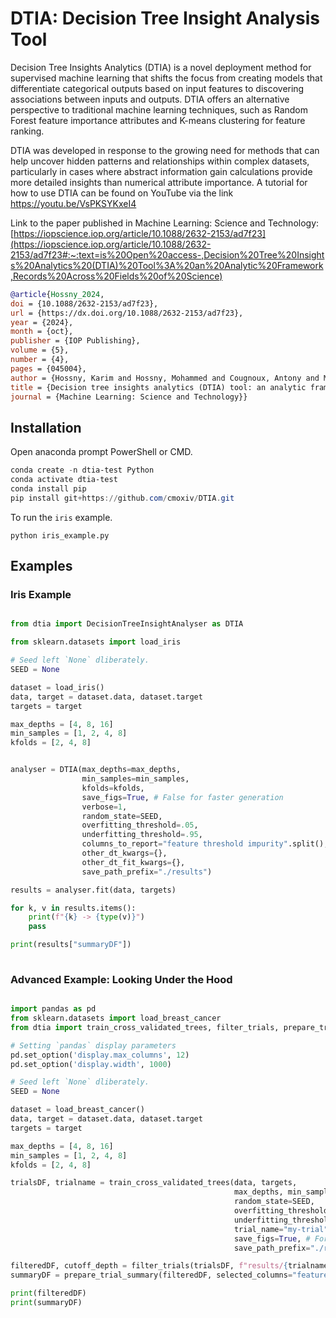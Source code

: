 # DTIA: Decision Tree Insight Analysis Tool
Decision Tree Insights Analytics (DTIA) is a novel deployment method
for supervised machine learning that shifts the focus from creating
models that differentiate categorical outputs based on input features
to discovering associations between inputs and outputs. DTIA offers an
alternative perspective to traditional machine learning techniques,
such as Random Forest feature importance attributes and K-means
clustering for feature ranking.

DTIA was developed in response to the growing need for methods that
can help uncover hidden patterns and relationships within complex
datasets, particularly in cases where abstract information gain
calculations provide more detailed insights than numerical attribute
importance.  A tutorial for how to use DTIA can be found on YouTube
via the link https://youtu.be/VsPKSYKxeI4

Link to the paper published in Machine Learning: Science and Technology:
[https://iopscience.iop.org/article/10.1088/2632-2153/ad7f23](https://iopscience.iop.org/article/10.1088/2632-2153/ad7f23#:~:text=is%20Open%20access-,Decision%20Tree%20Insights%20Analytics%20(DTIA)%20Tool%3A%20an%20Analytic%20Framework,Records%20Across%20Fields%20of%20Science)

``` bibtex
@article{Hossny_2024,
doi = {10.1088/2632-2153/ad7f23},
url = {https://dx.doi.org/10.1088/2632-2153/ad7f23},
year = {2024},
month = {oct},
publisher = {IOP Publishing},
volume = {5},
number = {4},
pages = {045004},
author = {Hossny, Karim and Hossny, Mohammed and Cougnoux, Antony and Mahmoud, Loay and Villanueva, Walter},
title = {Decision tree insights analytics (DTIA) tool: an analytic framework to identify insights from large data records across fields of science},
journal = {Machine Learning: Science and Technology}}
```

## Installation
Open anaconda prompt PowerShell or CMD. <br />

```powershell
conda create -n dtia-test Python
conda activate dtia-test
conda install pip
pip install git+https://github.com/cmoxiv/DTIA.git
```

To run the `iris` example.

```
python iris_example.py
```

## Examples

### Iris Example
``` python

from dtia import DecisionTreeInsightAnalyser as DTIA

from sklearn.datasets import load_iris

# Seed left `None` dliberately.
SEED = None

dataset = load_iris()
data, target = dataset.data, dataset.target
targets = target

max_depths = [4, 8, 16]
min_samples = [1, 2, 4, 8]
kfolds = [2, 4, 8]


analyser = DTIA(max_depths=max_depths,
                min_samples=min_samples,
                kfolds=kfolds,
                save_figs=True, # False for faster generation
                verbose=1,
                random_state=SEED,
                overfitting_threshold=.05,
                underfitting_threshold=.95,
                columns_to_report="feature threshold impurity".split(),
                other_dt_kwargs={},
                other_dt_fit_kwargs={},
                save_path_prefix="./results")

results = analyser.fit(data, targets)

for k, v in results.items():
    print(f"{k} -> {type(v)}")
    pass

print(results["summaryDF"])
    
```

### Advanced Example: Looking Under the Hood
``` python

import pandas as pd
from sklearn.datasets import load_breast_cancer
from dtia import train_cross_validated_trees, filter_trials, prepare_trial_summary

# Setting `pandas` display parameters
pd.set_option('display.max_columns', 12)
pd.set_option('display.width', 1000)

# Seed left `None` dliberately.
SEED = None

dataset = load_breast_cancer()
data, target = dataset.data, dataset.target
targets = target

max_depths = [4, 8, 16]
min_samples = [1, 2, 4, 8]
kfolds = [2, 4, 8]

trialsDF, trialname = train_cross_validated_trees(data, targets,
                                                  max_depths, min_samples, kfolds,
                                                  random_state=SEED,
                                                  overfitting_threshold=.05,
                                                  underfitting_threshold=.95,
                                                  trial_name="my-trial",
                                                  save_figs=True, # For faster generation
                                                  save_path_prefix="./results")

filteredDF, cutoff_depth = filter_trials(trialsDF, f"results/{trialname}", verbose=1)
summaryDF = prepare_trial_summary(filteredDF, selected_columns="feature threshold impurity".split())

print(filteredDF)
print(summaryDF)
```


